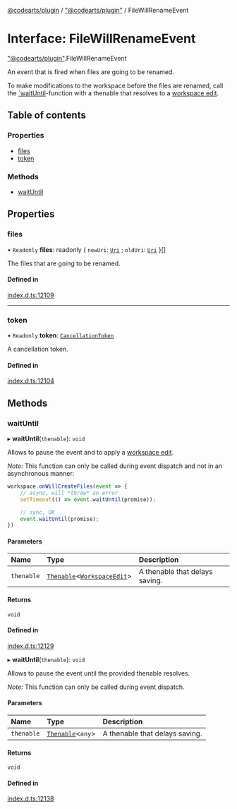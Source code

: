 [@codearts/plugin](../README.md) / ["@codearts/plugin"](../modules/_codearts_plugin_.md) / FileWillRenameEvent

# Interface: FileWillRenameEvent

["@codearts/plugin"](../modules/_codearts_plugin_.md).FileWillRenameEvent

An event that is fired when files are going to be renamed.

To make modifications to the workspace before the files are renamed,
call the [`waitUntil](codearts_plugin_.FileWillCreateEvent.md#waituntil)-function with a
thenable that resolves to a [workspace edit](../classes/codearts_plugin_.WorkspaceEdit.md).

## Table of contents

### Properties

- [files](codearts_plugin_.FileWillRenameEvent.md#files)
- [token](codearts_plugin_.FileWillRenameEvent.md#token)

### Methods

- [waitUntil](codearts_plugin_.FileWillRenameEvent.md#waituntil)

## Properties

### files

• `Readonly` **files**: readonly { `newUri`: [`Uri`](../classes/codearts_plugin_.Uri.md) ; `oldUri`: [`Uri`](../classes/codearts_plugin_.Uri.md)  }[]

The files that are going to be renamed.

#### Defined in

[index.d.ts:12109](https://github.com/xyz-fish/cloudide-plugin-api/blob/9927cd6/index.d.ts#L12109)

___

### token

• `Readonly` **token**: [`CancellationToken`](codearts_plugin_.CancellationToken.md)

A cancellation token.

#### Defined in

[index.d.ts:12104](https://github.com/xyz-fish/cloudide-plugin-api/blob/9927cd6/index.d.ts#L12104)

## Methods

### waitUntil

▸ **waitUntil**(`thenable`): `void`

Allows to pause the event and to apply a [workspace edit](../classes/codearts_plugin_.WorkspaceEdit.md).

*Note:* This function can only be called during event dispatch and not
in an asynchronous manner:

```ts
workspace.onWillCreateFiles(event => {
	// async, will *throw* an error
	setTimeout(() => event.waitUntil(promise));

	// sync, OK
	event.waitUntil(promise);
})
```

#### Parameters

| Name | Type | Description |
| :------ | :------ | :------ |
| `thenable` | [`Thenable`](Thenable.md)<[`WorkspaceEdit`](../classes/codearts_plugin_.WorkspaceEdit.md)\> | A thenable that delays saving. |

#### Returns

`void`

#### Defined in

[index.d.ts:12129](https://github.com/xyz-fish/cloudide-plugin-api/blob/9927cd6/index.d.ts#L12129)

▸ **waitUntil**(`thenable`): `void`

Allows to pause the event until the provided thenable resolves.

*Note:* This function can only be called during event dispatch.

#### Parameters

| Name | Type | Description |
| :------ | :------ | :------ |
| `thenable` | [`Thenable`](Thenable.md)<`any`\> | A thenable that delays saving. |

#### Returns

`void`

#### Defined in

[index.d.ts:12138](https://github.com/xyz-fish/cloudide-plugin-api/blob/9927cd6/index.d.ts#L12138)
